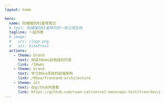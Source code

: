 ```yaml
---
layout: home

hero:
  name: 阮喵喵的01星球笔记
  # text: 阮喵喵在01星球内的一些公用文档
  tagline: 一起内卷
  # image:
  #   src: /logo.png
  #   alt: VitePress
  actions:
    - theme: brand
      text: 阅读10wms前端组的内容
      link: /10wms
    - theme: brand
      text: 学习09oa项目的前端架构
      link: /09oa/frontend-architecture
    - theme: alt
      text: 在github内查看
      link: https://github.com/ruan-cat/vercel-monorepo-test/tree/dev/packages/docs-01-star
---
```

